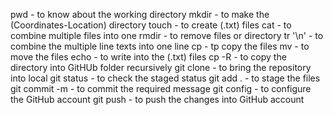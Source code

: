 pwd - to know about the working directory
mkdir - to make the (Coordinates-Location) directory
touch - to create (.txt) files
cat - to combine multiple files into one
rmdir - to remove files or directory
tr '\n' - to combine the multiple line texts into one line
cp - tp copy the files 
mv - to move the files
echo - to write into the (.txt) files
cp -R - to copy the directory into GitHUb folder recursively
git clone - to bring the repository into local
git status - to check the staged status
git add . - to stage the files
git commit -m - to commit the required message
git config - to configure the GitHub account
git push - to push the changes into GitHub account
